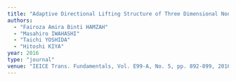 ```yaml
---
title: "Adaptive Directional Lifting Structure of Three Dimensional Non-separable Discrete Wavelet Transform for High Resolution Volumetric Data Compression"
authors:
  - "Fairoza Amira Binti HAMZAH"
  - "Masahiro IWAHASHI"
  - "Taichi YOSHIDA"
  - "Hitoshi KIYA"
year: 2016
type: "journal"
venue: "IEICE Trans. Fundamentals, Vol. E99-A, No. 5, pp. 892-899, 2016-05-01."
---
```

